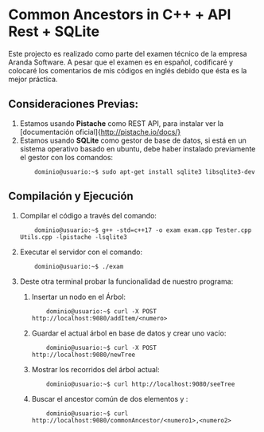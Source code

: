 # Common Ancestors in C++ + API Rest + SQLite

Este projecto es realizado como parte del examen técnico
de la empresa Aranda Software.
A pesar que el examen es en español, codificaré y colocaré los comentarios
de mis códigos en inglés debido que ésta es la mejor práctica.

## Consideraciones Previas:
1. Estamos usando **Pistache** como REST API, para instalar ver la [documentación oficial]{http://pistache.io/docs/} 
2. Estamos usando **SQLite** como gestor de base de datos, si está en un sistema operativo basado en ubuntu, debe haber instalado previamente el gestor con los comandos:
	```console
		dominio@usuario:~$ sudo apt-get install sqlite3 libsqlite3-dev
	```

## Compilación y Ejecución
1. Compilar el código a través del comando:
	```console
		dominio@usuario:~$ g++ -std=c++17 -o exam exam.cpp Tester.cpp Utils.cpp -lpistache -lsqlite3
	```

2. Executar el servidor con el comando:
	```console
		dominio@usuario:~$ ./exam 
	```

3. Deste otra terminal probar la funcionalidad de nuestro programa:
	1.  Insertar un nodo <numero> en el Árbol: 
		```console 
			dominio@usuario:~$ curl -X POST http://localhost:9080/addItem/<numero>
		```
	2.  Guardar el actual árbol en base de datos y crear uno vacío: 
		```console 
			dominio@usuario:~$ curl -X POST http://localhost:9080/newTree
		```
	3.  Mostrar los recorridos del árbol actual: 
		```console
			dominio@usuario:~$ curl http://localhost:9080/seeTree
		```
	4.  Buscar el ancestor común de dos elementos <numero1> y <numero2>: 
		```console
			dominio@usuario:~$ curl http://localhost:9080/commonAncestor/<numero1>,<numero2>
		```
